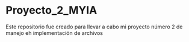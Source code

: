 # Proyecto_2_MYIA
Este repositorio fue creado para llevar a cabo mi proyecto número 2 de manejo eh implementación de archivos
